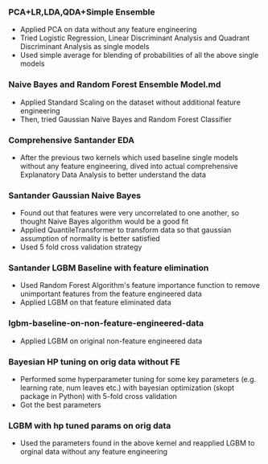 ### PCA+LR,LDA,QDA+Simple Ensemble
- Applied PCA on data without any feature engineering
- Tried Logistic Regression, Linear Discriminant Analysis and Quadrant Discriminant Analysis as single models
- Used simple average for blending of probabilities of all the above single models

### Naive Bayes and Random Forest Ensemble Model.md
- Applied Standard Scaling on the dataset without additional feature engineering
- Then, tried Gaussian Naive Bayes and Random Forest Classifier

### Comprehensive Santander EDA
- After the previous two kernels which used baseline single models without any feature engineering, dived into actual comprehensive Explanatory Data Analysis to better understand the data

### Santander Gaussian Naive Bayes
- Found out that features were very uncorrelated to one another, so thought Naive Bayes algorithm would be a good fit
- Applied QuantileTransformer to transform data so that gaussian assumption of normality is better satisfied
- Used 5 fold cross validation strategy

### Santander LGBM Baseline with feature elimination
- Used Random Forest Algorithm's feature importance function to remove unimportant features from the feature engineered data
- Applied LGBM on that feature eliminated data

### lgbm-baseline-on-non-feature-engineered-data
- Applied LGBM on original non-feature engineered data

### Bayesian HP tuning on orig data without FE
- Performed some hyperparameter tuning for some key parameters (e.g. learning rate, num leaves etc.) with bayesian optimization (skopt package in Python) with 5-fold cross validation
- Got the best parameters

### LGBM with hp tuned params on orig data
- Used the parameters found in the above kernel and reapplied LGBM to orginal data without any feature engineering

